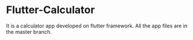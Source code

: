 # Flutter-Calculator
It is a calculator app developed on flutter framework.
All the app files are in the master branch.
